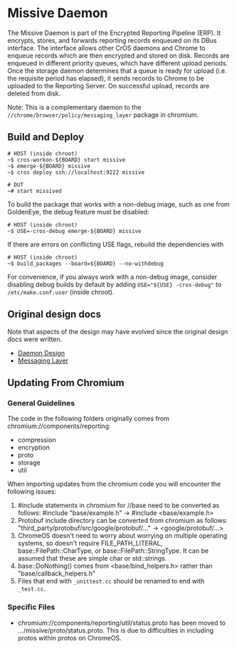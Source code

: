 # Missive Daemon

The Missive Daemon is part of the Encrypted Reporting Pipeline (ERP). It
encrypts, stores, and forwards reporting records enqueued on its DBus interface.
The interface allows other CrOS daemons and Chrome to enqueue records which are
then encrypted and stored on disk. Records are enqueued in different priority
queues, which have different upload periods. Once the storage daemon determines
that a queue is ready for upload (i.e. the requisite period has elapsed), it
sends records to Chrome to be uploaded to the Reporting Server. On successful
upload, records are deleted from disk.

Note: This is a complementary daemon to the
`//chrome/browser/policy/messaging_layer` package in chromium.

## Build and Deploy

```
# HOST (inside chroot)
~$ cros-workon-${BOARD} start missive
~$ emerge-${BOARD} missive
~$ cros deploy ssh://localhost:9222 missive

# DUT
~# start missived
```

To build the package that works with a non-debug image, such as one from
GoldenEye, the debug feature must be disabled:

```
# HOST (inside chroot)
~$ USE=-cros-debug emerge-${BOARD} missive
```

If there are errors on conflicting USE flags, rebuild the dependencies with

```
# HOST (inside chroot)
~$ build_packages --board=${BOARD} --no-withdebug
```

For convenience, if you always work with a non-debug image, consider disabling
debug builds by default by adding `USE="${USE} -cros-debug"` to
`/etc/make.conf.user` (inside chroot).

## Original design docs

Note that aspects of the design may have evolved since the original design docs
were written.

* [Daemon Design](go/cros-reporting-daemon)
* [Messaging Layer](go/chrome-reporting-messaging-layer)

## Updating From Chromium

### General Guidelines

The code in the following folders originally comes from
chromium://components/reporting:

- compression
- encryption
- proto
- storage
- util

When importing updates from the chromium code you will encounter the following
issues:

1. #include statements in chromium for //base need to be converted as follows:
   #include "base/example.h" -> #include <base/example.h>
2. Protobuf include directory can be converted from chromium as follows:
   "third_party/protobuf/src/google/protobuf/..." -> <google/protobuf/...>
3. ChromeOS doesn't need to worry about worrying on multiple operating systems,
   so doesn't require FILE_PATH_LITERAL, base::FilePath::CharType, or
   base::FilePath::StringType. It can be assumed that these are simple char or
   std::strings.
4. base::DoNothing() comes from <base/bind_helpers.h> rather than
   "base/callback_helpers.h"
5. Files that end with `_unittest.cc` should be renamed to end with `_test.cc`.

### Specific Files

- chromium://components/reporting/util/status.proto has been moved to
  .../missive/proto/status.proto. This is due to difficulties in including
  protos within protos on ChromeOS.
